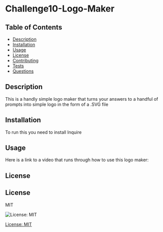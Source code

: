 # Challenge10-Logo-Maker
  ## Table of Contents
  - [Description](#description)
  - [Installation](#installation)
  - [Usage](#usage)
  - [License](#license)
  - [Contributing](#contributing)
  - [Tests](#tests)
  - [Questions](#questions)
  
  ## Description
  This is a handly simple logo maker that turns your answers to a handful of prompts into simple logo in the form of a .SVG file

  ## Installation
  To run this you need to install Inquire
  
  ## Usage
  Here is a link to a video that runs through how to use this logo maker:
  
  ## License
  ## License 
MIT

![License: MIT](https://img.shields.io/badge/license-mit-green.svg)

[License: MIT](https://www.mit.edu/~amini/LICENSE.md)
  

